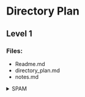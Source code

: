 # Directory Plan
## Level 1
### Files:
- Readme.md
- directory_plan.md
- notes.md

<details><summary>SPAM</summary>
<p>

### Level 2
<details><summary>Dir 1</summary>

</p>

<details><summary>Image Creation</summary>
<p>

### Level 2
<details><summary>Dir 1</summary>

</p>

<details><summary>Scoring Methods</summary>
<p>

### Level 2
<details><summary>Dir 1</summary>

</p>

<details><summary>Data</summary>
<p>

### Level 2
<details><summary>Dir 1</summary>

</p>




# Example collapsible
## Level 1
<details><summary>SPAM</summary>
<p>

### Level 2
<details>
<details><summary>Dir 1</summary>
<p>

#### Level 3

</p>
</p>
</details>
</details>
